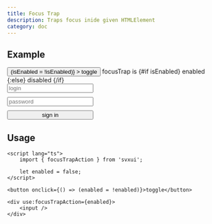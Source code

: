 ```yaml
---
title: Focus Trap
description: Traps focus inide given HTMLElement
category: doc
---
```


<script lang="ts">
    import { Card, Flexbox, Text, Button, Input, focusTrapAction } from 'svxui';

    let isEnabled = $state(false);
</script>

## Example

<Card>
<Flexbox gap="3" align="center" class="mb-5">
    <Button
        variant="surface"
        onclick={() => (isEnabled = !isEnabled)}
    >
        toggle
    </Button>
    <Text>
        focusTrap is 
        <Text color={isEnabled ? 'green' : 'red'}>
            {#if isEnabled} enabled {:else} disabled {/if}
        </Text>
    </Text>
</Flexbox>

<Card variant="outline" style="display: block; max-width: 200px;">
<div use:focusTrapAction={isEnabled} style="display: flex; flex-direction: column; gap: 10px;">
    <Input placeholder="login"/>
    <Input placeholder="password"/>
    <Button>sign in</Button>
</div>
</Card>
</Card>

## Usage

```svelte
<script lang="ts">
    import { focusTrapAction } from 'svxui';

    let enabled = false;
</script>

<button onclick={() => (enabled = !enabled)}>toggle</button>

<div use:focusTrapAction={enabled}>
    <input />
</div>
```
